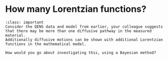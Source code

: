# How many Lorentzian functions?
    
```{admonition} Task
:class: important
Consider the QENS data and model from earlier, your colleague suggests that there may be more than one diffusive pathway in the measured material.
Additionally diffusive motions can be shown with additional Lorentzian functions in the mathematical model. 

How would you go about investigating this, using a Bayesian method?
```